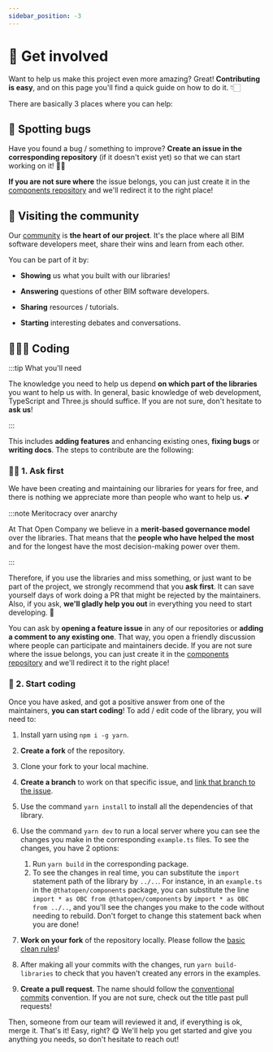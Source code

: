 ```yaml
---
sidebar_position: -3
---
```


# 🤝 Get involved

Want to help us make this project even more amazing? Great! **Contributing is easy**, and on this page you'll find a quick guide on how to do it. 👇🏻

There are basically 3 places where you can help:

## 🐞 Spotting bugs

Have you found a bug / something to improve? **Create an issue in the corresponding repository** (if it doesn't exist yet) so that we can start working on it! 💪🏻

**If you are not sure where** the issue belongs, you can just create it in the [components repository](https://github.com/ThatOpen/engine_components/issues/) and we'll redirect it to the right place!

## 🍻 Visiting the community

Our [community](https://people.thatopen.com/) is **the heart of our project**. It's the place where all BIM software developers meet, share their wins and learn from each other.

You can be part of it by:

- **Showing** us what you built with our libraries!

- **Answering** questions of other BIM software developers.

- **Sharing** resources / tutorials.

- **Starting** interesting debates and conversations.


## 👨🏻‍💻 Coding

:::tip What you'll need

The knowledge you need to help us depend **on which part of the libraries** you want to help us with. In general, basic knowledge of web development, TypeScript and Three.js should suffice. If you are not sure, don't hesitate to **ask us**!

:::

This includes **adding features** and enhancing existing ones, **fixing bugs** or **writing docs**. The steps to contribute are the following:

### 🙏🏻 1. Ask first

We have been creating and maintaining our libraries for years for free, and there is nothing we appreciate more than people who want to help us. 💕

:::note Meritocracy over anarchy

At That Open Company we believe in a **merit-based governance model** over the libraries. That means that the **people who have helped the most** and for the longest have the most decision-making power over them.

:::

Therefore, if you use the libraries and miss something, or just want to be part of the project, we strongly recommend that you **ask first**. It can save yourself days of work doing a PR that might be rejected by the maintainers. Also, if you ask, **we'll gladly help you out** in everything you need to start developing. 🚀

You can ask by **opening a feature issue** in any of our repositories or **adding a comment to any existing one**. That way, you open a friendly discussion where people can participate and maintainers decide. If you are not sure where the issue belongs, you can just create it in the [components repository](https://github.com/ThatOpen/engine_components/issues/) and we'll redirect it to the right place!


### 🚀 2. Start coding

Once you have asked, and got a positive answer from one of the maintainers, **you can start coding**! To add / edit code of the library, you will need to:

1. Install yarn using `npm i -g yarn`.

2. **Create a fork** of the repository.

3. Clone your fork to your local machine.

4. **Create a branch** to work on that specific issue, and [link that branch to the issue](https://docs.github.com/en/issues/tracking-your-work-with-issues/creating-a-branch-for-an-issue).

5. Use the command `yarn install` to install all the dependencies of that library.

6. Use the command `yarn dev` to run a local server where you can see the changes you make in the corresponding `example.ts` files. To see the changes, you have 2 options: 
   1. Run `yarn build` in the corresponding package. 
   2. To see the changes in real time, you can substitute the `import` statement path of the library by `../..`. For instance, in an `example.ts` in the `@thatopen/components` package, you can substitute the line `import * as OBC from @thatopen/components` by `import * as OBC from ../..`, and you'll see the changes you make to the code without needing to rebuild. Don't forget to change this statement back when you are done!

7. **Work on your fork** of the repository locally. Please follow the [basic clean rules](./components/clean-components-guide.md)!

8. After making all your commits with the changes, run `yarn build-libraries` to check that you haven't created any errors in the examples.

9. **Create a pull request**. The name should follow the [conventional commits](https://www.conventionalcommits.org/en/v1.0.0/) convention. If you are not sure, check out the title past pull requests!

Then, someone from our team will reviewed it and, if everything is ok, merge it. That's it! Easy, right? 😋 We'll help you get started and give you anything you needs, so don't hesitate to reach out!


